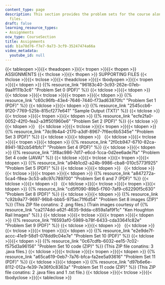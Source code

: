 ```yaml
---
content_type: page
description: This section provides the problem sets for the course along with supporting
  files.
draft: false
learning_resource_types:
- Assignments
ocw_type: CourseSection
title: Assignments
uid: b1a78d76-f7e7-9a73-3cf9-35247474a66a
video_metadata:
  youtube_id: null
---
```

{{< tableopen >}}{{< theadopen >}}{{< tropen >}}{{< thopen >}}
ASSIGNMENTS
{{< thclose >}}{{< thopen >}}
SUPPORTING FILES
{{< thclose >}}{{< trclose >}}{{< theadclose >}}{{< tbodyopen >}}{{< tropen >}}{{< tdopen >}}
{{% resource_link "96183c40-3c93-262e-07eb-9aa1f111b3c6" "Problem Set 0 (PDF)" %}}
{{< tdclose >}}{{< tdopen >}}
 
{{< tdclose >}}{{< trclose >}}{{< tropen >}}{{< tdopen >}}
{{% resource_link "c60c96fb-43e4-7646-7440-f73ad63870fc" "Problem Set 1 (PDF)" %}}
{{< tdclose >}}{{< tdopen >}}
{{% resource_link "2545ccb6-9120-7769-525b-815cf277e641" "Sample Output (TXT)" %}}
{{< tdclose >}}{{< trclose >}}{{< tropen >}}{{< tdopen >}}
{{% resource_link "ecfe2fa0-0052-42f0-fea2-a3ff501960e6" "Problem Set 2 (PDF)" %}}
{{< tdclose >}}{{< tdopen >}}
 
{{< tdclose >}}{{< trclose >}}{{< tropen >}}{{< tdopen >}}
{{% resource_link "7dc9b4a4-2170-a3df-8967-7f6ec6b5345e" "Problem Set 3 (PDF)" %}}
{{< tdclose >}}{{< tdopen >}}
 
{{< tdclose >}}{{< trclose >}}{{< tropen >}}{{< tdopen >}}
{{% resource_link "2f0cb947-6710-82ca-8941-182cb54fbfc1" "Problem Set 4 (PDF)" %}}
{{< tdclose >}}{{< tdopen >}}
{{% resource_link "3f8ac986-7d17-e6cd-1cca-0d2ee6ade7fa" "Problem Set 4 code (JAVA)" %}}
{{< tdclose >}}{{< trclose >}}{{< tropen >}}{{< tdopen >}}
{{% resource_link "a94b1cd2-a24b-9986-cba8-010c5773f925" "Problem Set 5 (PDF)" %}}
{{< tdclose >}}{{< tdopen >}}
 
{{< tdclose >}}{{< trclose >}}{{< tropen >}}{{< tdopen >}}
{{% resource_link "a847272a-5ca4-f8ea-3c53-a8c97c789700" "Problem Set 6 and 7 (PDF)" %}}
{{< tdclose >}}{{< tdopen >}}
 
{{< tdclose >}}{{< trclose >}}{{< tropen >}}{{< tdopen >}}
{{% resource_link "cd5ff090-89b5-f760-7af9-c62290f5c630" "Problem Set 8 (PDF)" %}}
{{< tdclose >}}{{< tdopen >}}
{{% resource_link "c92b9a77-9697-96b8-bbb5-975ac71f6d54" "Problem Set 8 images (ZIP)" %}} (This ZIP file conatins: 2 .png files.) (Train images courtesy of {{% resource_link "ca2174dd-a62f-4635-9dda-c859a1af9f1c" "Ken Houghton Rail Images" %}}.)
{{< tdclose >}}{{< trclose >}}{{< tropen >}}{{< tdopen >}}
{{% resource_link "f6593af0-5989-b78f-6433-cda33641c82e" "Problem Set 9 (PDF)" %}}
{{< tdclose >}}{{< tdopen >}}
 
{{< tdclose >}}{{< trclose >}}{{< tropen >}}{{< tdopen >}}
{{% resource_link "e2e9de7f-accc-41e9-58d1-078dd9c04e7e" "Problem Set 10 (PDF)" %}}
{{< tdclose >}}{{< tdopen >}}
{{% resource_link "0c67cdfb-6032-ee15-7c02-f575d3a96156" "Problem Set 10 code (ZIP)" %}} (This ZIP file conatins: 3 .java files.)
{{< tdclose >}}{{< trclose >}}{{< tropen >}}{{< tdopen >}}
{{% resource_link "a65ca619-0eb7-7a76-bfca-fa2ee5a93616" "Problem Set 11 (PDF)" %}}
{{< tdclose >}}{{< tdopen >}}
{{% resource_link "d97b6e6e-8112-012a-fe39-7e36f0c8363a" "Problem Set 11 code (ZIP)" %}} (This ZIP file conatins: 2 .java files and 1 .txt file.)
{{< tdclose >}}{{< trclose >}}{{< tbodyclose >}}{{< tableclose >}}